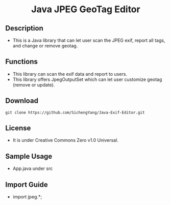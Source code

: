 <h1 align="center" style="border-bottom: none">Java JPEG GeoTag Editor</h1>

## Description
- This is a Java library that can let user scan the JPEG exif, report all tags, and change or remove geotag.

## Functions
- This library can scan the exif data and report to users.
- This library offers JpegOutputSet which can let user customize geotag (remove or update).

## Download
```
git clone https://github.com/SichengYang/Java-Exif-Editor.git
```

## License
- It is under Creative Commons Zero v1.0 Universal.

## Sample Usage
- App.java under src

## Import Guide
- import jpeg.*;
